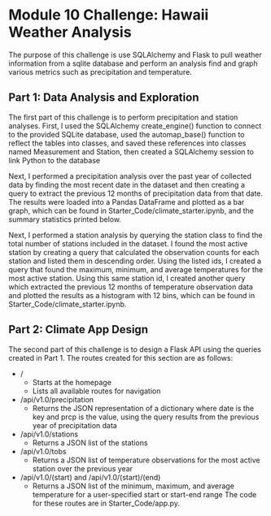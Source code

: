 # Module 10 Challenge: Hawaii Weather Analysis
The purpose of this challenge is use SQLAlchemy and Flask to pull weather information from a sqlite database and perform an analysis find and graph various metrics such as precipitation and temperature.

## Part 1: Data Analysis and Exploration
The first part of this challenge is to perform precipitation and station analyses. First, I used the SQLAlchemy create_engine() function to connect to the provided SQLite database, used the automap_base() function to reflect the tables into classes, and saved these references into classes named Measurement and Station, then created a SQLAlchemy session to link Python to the database

Next, I performed a precipitation analysis over the past year of collected data by finding the most recent date in the dataset and then creating a query to extract the previous 12 months of precipitation data from that date. The results were loaded into a Pandas DataFrame and plotted as a bar graph, which can be found in Starter_Code/climate_starter.ipynb, and the summary statistics printed below.

Next, I performed a station analysis by querying the station class to find the total number of stations included in the dataset. I found the most active station by creating a query that calculated the observation counts for each station and listed them in descending order. Using the listed ids, I created a query that found the maximum, minimum, and average temperatures for the most active station. Using this same station id, I created another query which extracted the previous 12 months of temperature observation data and plotted the results as a histogram with 12 bins, which can be found in Starter_Code/climate_starter.ipynb.

## Part 2: Climate App Design
The second part of this challenge is to design a Flask API using the queries created in Part 1. The routes created for this section are as follows:
* /
  - Starts at the homepage
  - Lists all available routes for navigation
* /api/v1.0/precipitation
  - Returns the JSON representation of a dictionary where date is the key and prcp is the value, using the query results from the previous year of precipitation data
* /api/v1.0/stations
  - Returns a JSON list of the stations
* /api/v1.0/tobs
  - Returns a JSON list of temperature observations for the most active station over the previous year
* /api/v1.0/(start) and /api/v1.0/(start)/(end)
  - Returns a JSON list of the minimum, maximum, and average temperature for a user-specified start or start-end range
The code for these routes are in Starter_Code/app.py.
